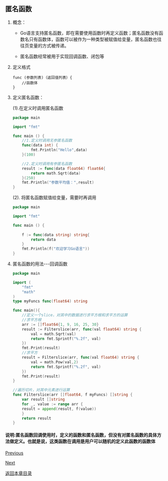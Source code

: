 ## 匿名函数

1. 概念：
    + Go语言支持匿名函数，即在需要使用函数时再定义函数；匿名函数没有函数名只有函数体，函数可以被作为一种类型被赋值给变量，匿名函数也往往页变量的方式被传递。

    + 匿名函数经常被用于实现回调函数、闭包等

2. 定义格式

    ```
    func (参数列表)（返回值列表）{
        //函数体
    }
    ```

3. 定义匿名函数：

    (1).在定义时调用匿名函数
    
    ```go
    package main

    import "fmt"

    func main () {
        //1.定义时调用无参匿名函数
        func(data int) {
            fmt.Println("Hello",data)
        }(100)

        //2.定义时调用有参匿名函数
        result := func(data float64) float64{
            return math.Sqrt(data)
        }(250)
        fmt.Println("参数平均值：",result)
    }
    ```

    (2). 将匿名函数赋值给变量，需要时再调用

    ```go
    package main

    import "fmt"

    func main () {
        
        f := func(data string) string{
            return data
        }
        fmt.Println(f("欢迎学习Go语言"))
    }
    ```

4. 匿名函数的用法---回调函数

    ```go
    package main

    import (
        "fmt"
        "math"
    )
    type myFuncs func(float64) string

    func main(){
        //定义一个slice，对其中的数据进行求平方根和求平方的运算
        //求平方根
        arr := []float64{1, 9, 16, 25, 30}
	    result := Filterslice(arr, func(val float64) string {
		    val = math.Sqrt(val)
		    return fmt.Sprintf("%.2f", val)
	    })
	    fmt.Print(result)
	    //求平方
	    result = Filterslice(arr, func(val float64) string {
            val = math.Pow(val,2)
            return fmt.Sprintf("%.2f", val)
	    })
	    fmt.Print(result)
    }

    //遍历切片，对其中元素进行运算
    func Filterslice(arr []float64, f myFuncs) []string {
	    var result []string
	    for _, value := range arr {
		result = append(result, f(value))
        }
        return result
    }
    ``` 
#### 说明:匿名函数回调使用时，定义的函数和匿名函数，但没有对匿名函数的具体方法做定义。也就是说，这类函数在调用是用户可以随机的定义此函数的函数体






[Previous](golang-func-as-a-value.md)

[Next](golang-closure-difinition&usage.md)

[返回本章目录](golang-intermediate-knowledge.md)